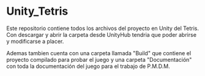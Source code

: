 # Unity_Tetris

Este repositorio contiene todos los archivos del proyecto en Unity del Tetris. 
Con descargar y abrir la carpeta desde UnityHub tendria que poder abrirse y modificarse a placer.

Ademas tambien cuenta con una carpeta llamada "Build" que contiene el proyecto compilado para probar el juego y
una carpeta "Documentación" con toda la documentación del juego para el trabajo de P.M.D.M.
